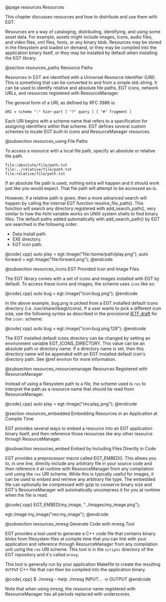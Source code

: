  @page resources Resources

This chapter discusses resources and how to distribute and use them with EGT.

Resources are a way of cataloging, distributing, identifying, and using some
asset data.  For example, assets might include images, icons, audio files, and
video files, xml files, fonts, or any binary blob. Resources may be stored in
the filesystem and loaded on demand, or they may be compiled into the
application binary itself, or they may be installed by default when installing
the EGT library.

@section resources_paths Resource Paths

Resources in EGT are identified with a Universal Resource Identifier (URI).
This is something that can be converted to and from a simple std::string.  It
can be used to identify relative and absolute file paths, EGT icons, network
URLs, and resources registered with ResourceManager.

The general form of a URI, as defined by RFC 3986 is:

    URI = scheme ":" hier-part [ "?" query ] [ "#" fragment ]

Each URI begins with a scheme name that refers to a specification for assigning
identifiers within that scheme. EGT defines several custom schemes to locate EGT
built-in icons and ResourceManager resources.

@subsection resources_using File Paths

To access a resource with a local file path, specify an absolute or relative
file path.

    file:/absolute/file/path.txt
    file:../relative/file/path.txt
    file:relative/file/path.txt

If an absolute file path is used, nothing extra will happen and it should work
just like you would expect.  That file path will attempt to be accessed as-is.

However, if a relative path is given, then a more advanced search will happen by
calling the internal EGT function resolve_file_path().  This function will
search any directory registered with add_search_path(), very similar to how the
`PATH` variable works on UNIX system shells to find binary files.  The default
paths added automatically with add_search_path() by EGT are searched in the
following order:

- Data install path.
- EXE directory.
- EGT icon path.

@code{.cpp}
auto play = egt::Image("file:/some/path/play.png");
auto forward = egt::Image("file:forward.png");
@endcode

@subsection resources_icons EGT Provided Icon and Image Files

The EGT library comes with a set of icons and images installed with EGT by
default.  To access these icons and images, the scheme uses `icon` like so:

@code{.cpp}
auto bug = egt::Image("icon:bug.png");
@endcode

In the above example, bug.png is picked from a EGT installed default icons
directory (i.e. /usr/share/libegt/icons). If a user wants to pick a different
icon size, use the following syntax as described in the provisional
[IETF draft](http://www.iana.org/go/draft-lafayette-icon-uri-scheme) for the
`icon:` scheme:

@code{.cpp}
auto bug = egt::Image("icon:bug.png;128");
@endcode

The EGT installed default icons directory can be changed by setting an
environment variable EGT_ICONS_DIRECTORY. This value can be an absolute path or
directory name. If a directory name is set, then this directory name will be
appended with an EGT installed default icon's directory path.  See @ref
environ for more information.

@subsection resources_resourcemanager Resources Registered with ResourceManager

Instead of using a filesystem path to a file, the scheme used is `res` to
interpret the path as a resource name that should be read from ResourceManager.

@code{.cpp}
auto play = egt::Image("res:play_png");
@endcode

@section resources_embedded Embedding Resources in an Application at Compile Time

EGT provides several ways to embed a resource into an EGT application binary
itself, and then reference those resources like any other resource through
ResourceManager.

@subsection resources_embed Embed by Including Files Directly in Code

EGT provides a preprocessor macro called EGT_EMBED().  This allows you to, in
one line, directly include any arbitrary file in your source code and then
reference it at runtime with ResourceManager from any compilation unit using the
`res` URI scheme.  While this is typically useful for images, it can be used to
embed and retrieve any arbitrary file type.  The embedded file can optionally be
compressed with gzip to conserve binary size and EGT's ResourceManager will
automatically uncompress it for you at runtime when the file is read.

@code{.cpp}
EGT_EMBED(my_image, "../images/my_image.png");

egt::Image my_image("res:my_image");
@endcode

@subsection resources_mresg Generate Code with mresg Tool

EGT provides a tool used to generate a C++ code file that contains binary blobs
from filesystem files at compile time that you can link with your application
and reference through ResourceManager from any compilation unit using the `res`
URI scheme. This tool is in the `scripts` directory of the EGT repository and
it's called `mresg`.

This tool is generally run by your application Makefile to create the resulting
`OUTPUT` C++ file that can then be compiled into the application binary.

@code{.cpp}
$ ./mresg --help
./mresg INPUT... -o OUTPUT
@endcode

Note that when using mresg, the resource name registered with ResourceManager has
all periods replaced with underscores.
